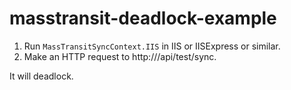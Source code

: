 # masstransit-deadlock-example

1. Run `MassTransitSyncContext.IIS` in IIS or IISExpress or similar.
2. Make an HTTP request to http://<iis-host>/api/test/sync.

It will deadlock.

